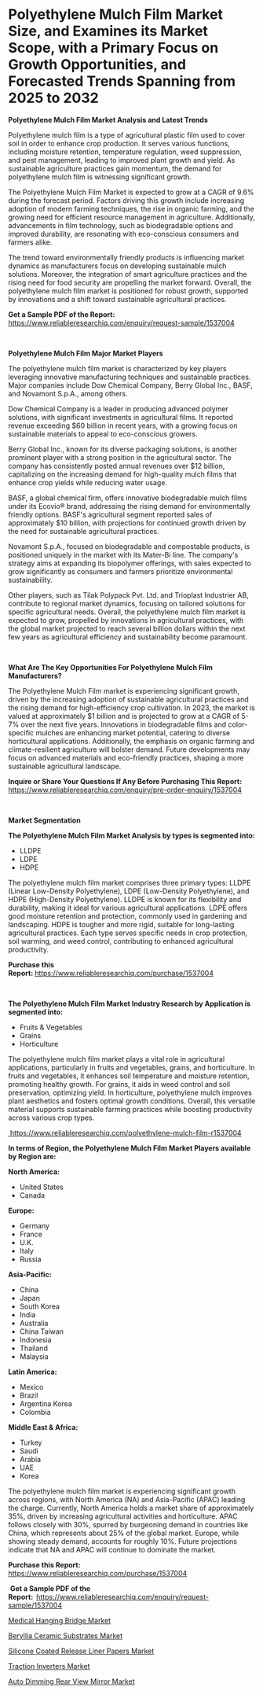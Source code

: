 <p><h1>Polyethylene Mulch Film Market Size, and Examines its Market Scope, with a Primary Focus on Growth Opportunities, and Forecasted Trends Spanning from 2025 to 2032</h1></p><p><strong>Polyethylene Mulch Film Market Analysis and Latest Trends</strong></p>
<p><p>Polyethylene mulch film is a type of agricultural plastic film used to cover soil in order to enhance crop production. It serves various functions, including moisture retention, temperature regulation, weed suppression, and pest management, leading to improved plant growth and yield. As sustainable agriculture practices gain momentum, the demand for polyethylene mulch film is witnessing significant growth.</p><p>The Polyethylene Mulch Film Market is expected to grow at a CAGR of 9.6% during the forecast period. Factors driving this growth include increasing adoption of modern farming techniques, the rise in organic farming, and the growing need for efficient resource management in agriculture. Additionally, advancements in film technology, such as biodegradable options and improved durability, are resonating with eco-conscious consumers and farmers alike.</p><p>The trend toward environmentally friendly products is influencing market dynamics as manufacturers focus on developing sustainable mulch solutions. Moreover, the integration of smart agriculture practices and the rising need for food security are propelling the market forward. Overall, the polyethylene mulch film market is positioned for robust growth, supported by innovations and a shift toward sustainable agricultural practices.</p></p>
<p><strong>Get a Sample PDF of the Report:&nbsp;</strong> <a href="https://www.reliableresearchiq.com/enquiry/request-sample/1537004?utm_campaign=1141&utm_medium=2&utm_source=Github&utm_content=ia&utm_term=30012025&utm_id=polyethylene-mulch-film">https://www.reliableresearchiq.com/enquiry/request-sample/1537004</a></p>
<p>&nbsp;</p>
<p><strong>Polyethylene Mulch Film Major Market Players</strong></p>
<p><p>The polyethylene mulch film market is characterized by key players leveraging innovative manufacturing techniques and sustainable practices. Major companies include Dow Chemical Company, Berry Global Inc., BASF, and Novamont S.p.A., among others.</p><p>Dow Chemical Company is a leader in producing advanced polymer solutions, with significant investments in agricultural films. It reported revenue exceeding $60 billion in recent years, with a growing focus on sustainable materials to appeal to eco-conscious growers.</p><p>Berry Global Inc., known for its diverse packaging solutions, is another prominent player with a strong position in the agricultural sector. The company has consistently posted annual revenues over $12 billion, capitalizing on the increasing demand for high-quality mulch films that enhance crop yields while reducing water usage.</p><p>BASF, a global chemical firm, offers innovative biodegradable mulch films under its Ecovio® brand, addressing the rising demand for environmentally friendly options. BASF's agricultural segment reported sales of approximately $10 billion, with projections for continued growth driven by the need for sustainable agricultural practices.</p><p>Novamont S.p.A., focused on biodegradable and compostable products, is positioned uniquely in the market with its Mater-Bi line. The company's strategy aims at expanding its biopolymer offerings, with sales expected to grow significantly as consumers and farmers prioritize environmental sustainability.</p><p>Other players, such as Tilak Polypack Pvt. Ltd. and Trioplast Industrier AB, contribute to regional market dynamics, focusing on tailored solutions for specific agricultural needs. Overall, the polyethylene mulch film market is expected to grow, propelled by innovations in agricultural practices, with the global market projected to reach several billion dollars within the next few years as agricultural efficiency and sustainability become paramount.</p></p>
<p>&nbsp;</p>
<p><strong>What Are The Key Opportunities For Polyethylene Mulch Film Manufacturers?</strong></p>
<p><p>The Polyethylene Mulch Film market is experiencing significant growth, driven by the increasing adoption of sustainable agricultural practices and the rising demand for high-efficiency crop cultivation. In 2023, the market is valued at approximately $1 billion and is projected to grow at a CAGR of 5-7% over the next five years. Innovations in biodegradable films and color-specific mulches are enhancing market potential, catering to diverse horticultural applications. Additionally, the emphasis on organic farming and climate-resilient agriculture will bolster demand. Future developments may focus on advanced materials and eco-friendly practices, shaping a more sustainable agricultural landscape.</p></p>
<p><strong>Inquire or Share Your Questions If Any Before Purchasing This Report:</strong> <a href="https://www.reliableresearchiq.com/enquiry/pre-order-enquiry/1537004?utm_campaign=1141&utm_medium=2&utm_source=Github&utm_content=ia&utm_term=30012025&utm_id=polyethylene-mulch-film">https://www.reliableresearchiq.com/enquiry/pre-order-enquiry/1537004</a></p>
<p>&nbsp;</p>
<p><strong>Market Segmentation</strong></p>
<p><strong>The Polyethylene Mulch Film Market Analysis by types is segmented into:</strong></p>
<p><ul><li>LLDPE</li><li>LDPE</li><li>HDPE</li></ul></p>
<p><p>The polyethylene mulch film market comprises three primary types: LLDPE (Linear Low-Density Polyethylene), LDPE (Low-Density Polyethylene), and HDPE (High-Density Polyethylene). LLDPE is known for its flexibility and durability, making it ideal for various agricultural applications. LDPE offers good moisture retention and protection, commonly used in gardening and landscaping. HDPE is tougher and more rigid, suitable for long-lasting agricultural practices. Each type serves specific needs in crop protection, soil warming, and weed control, contributing to enhanced agricultural productivity.</p></p>
<p><strong>Purchase this Report:&nbsp;</strong><a href="https://www.reliableresearchiq.com/purchase/1537004?utm_campaign=1141&utm_medium=2&utm_source=Github&utm_content=ia&utm_term=30012025&utm_id=polyethylene-mulch-film">https://www.reliableresearchiq.com/purchase/1537004</a></p>
<p>&nbsp;</p>
<p><strong>The Polyethylene Mulch Film Market Industry Research by Application is segmented into:</strong></p>
<p><ul><li>Fruits & Vegetables</li><li>Grains</li><li>Horticulture</li></ul></p>
<p><p>The polyethylene mulch film market plays a vital role in agricultural applications, particularly in fruits and vegetables, grains, and horticulture. In fruits and vegetables, it enhances soil temperature and moisture retention, promoting healthy growth. For grains, it aids in weed control and soil preservation, optimizing yield. In horticulture, polyethylene mulch improves plant aesthetics and fosters optimal growth conditions. Overall, this versatile material supports sustainable farming practices while boosting productivity across various crop types.</p></p>
<p><a href="https://www.reliableresearchiq.com/polyethylene-mulch-film-r1537004?utm_campaign=1141&utm_medium=2&utm_source=Github&utm_content=ia&utm_term=30012025&utm_id=polyethylene-mulch-film">&nbsp;https://www.reliableresearchiq.com/polyethylene-mulch-film-r1537004</a></p>
<p><strong>In terms of Region, the Polyethylene Mulch Film Market Players available by Region are:</strong></p>
<p>
    <p> <strong> North America: </strong>
        <ul>
            <li>United States</li>
            <li>Canada</li>
        </ul>
        </p> 
    <p> <strong> Europe: </strong>
        <ul>
            <li>Germany</li>
            <li>France</li>
            <li>U.K.</li>
            <li>Italy</li>
            <li>Russia</li>
        </ul>
        </p> 
    <p> <strong> Asia-Pacific: </strong>
        <ul>
            <li>China</li>
            <li>Japan</li>
            <li>South Korea</li>
            <li>India</li>
            <li>Australia</li>
            <li>China Taiwan</li>
            <li>Indonesia</li>
            <li>Thailand</li>
            <li>Malaysia</li>
        </ul>
        </p> 
    <p> <strong> Latin America: </strong>
        <ul>
            <li>Mexico</li>
            <li>Brazil</li>
            <li>Argentina Korea</li>
            <li>Colombia</li>
        </ul>
        </p> 
    <p> <strong> Middle East & Africa: </strong>
        <ul>
            <li>Turkey</li>
            <li>Saudi</li>
            <li>Arabia</li>
            <li>UAE</li>
            <li>Korea</li>
        </ul>
    </p>
    </p>
<p><p>The polyethylene mulch film market is experiencing significant growth across regions, with North America (NA) and Asia-Pacific (APAC) leading the charge. Currently, North America holds a market share of approximately 35%, driven by increasing agricultural activities and horticulture. APAC follows closely with 30%, spurred by burgeoning demand in countries like China, which represents about 25% of the global market. Europe, while showing steady demand, accounts for roughly 10%. Future projections indicate that NA and APAC will continue to dominate the market.</p></p>
<p><strong>Purchase this Report: </strong><a href="https://www.reliableresearchiq.com/purchase/1537004?utm_campaign=1141&utm_medium=2&utm_source=Github&utm_content=ia&utm_term=30012025&utm_id=polyethylene-mulch-film">https://www.reliableresearchiq.com/purchase/1537004</a></p>
<p>&nbsp;<strong>Get a Sample PDF of the Report:&nbsp;&nbsp;</strong><a href="https://www.reliableresearchiq.com/enquiry/request-sample/1537004?utm_campaign=1141&utm_medium=2&utm_source=Github&utm_content=ia&utm_term=30012025&utm_id=polyethylene-mulch-film">https://www.reliableresearchiq.com/enquiry/request-sample/1537004</a></p>
<p><strong></strong></p>
<p><p><a href="https://www.linkedin.com/pulse/medical-hanging-bridge-market-growth-study-examines-trajectory-dnfce?utm_campaign=1141&utm_medium=2&utm_source=Github&utm_content=ia&utm_term=30012025&utm_id=polyethylene-mulch-film">Medical Hanging Bridge Market</a></p><p><a href="https://www.linkedin.com/pulse/top-trends-transforming-beryllia-ceramic-substrates-market-2025-2ku0e?utm_campaign=1141&utm_medium=2&utm_source=Github&utm_content=ia&utm_term=30012025&utm_id=polyethylene-mulch-film">Beryllia Ceramic Substrates Market</a></p><p><a href="https://www.linkedin.com/pulse/current-size-growth-projection-silicone-coated-release-wtk2e?utm_campaign=1141&utm_medium=2&utm_source=Github&utm_content=ia&utm_term=30012025&utm_id=polyethylene-mulch-film">Silicone Coated Release Liner Papers Market</a></p><p><a href="https://github.com/ajayanhaizan/Market-Research-Report-List-1/blob/main/traction-inverters-market.md?utm_campaign=1141&utm_medium=2&utm_source=Github&utm_content=ia&utm_term=30012025&utm_id=polyethylene-mulch-film">Traction Inverters Market</a></p><p><a href="https://github.com/dailyspunj47/Market-Research-Report-List-1/blob/main/auto-dimming-rear-view-mirror-market.md?utm_campaign=1141&utm_medium=2&utm_source=Github&utm_content=ia&utm_term=30012025&utm_id=polyethylene-mulch-film">Auto Dimming Rear View Mirror Market</a></p></p>